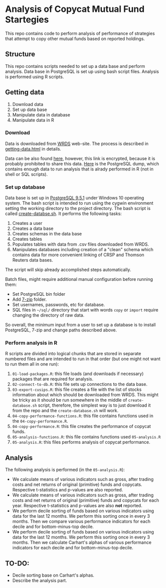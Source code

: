 # Analysis of Copycat Mutual Fund Startegies
This repo contains code to perform analysis of performance of strategies that attempt to copy other mutual funds based on reported holdings.

## Structure
This repo contains scripts needed to set up a data base and perform analysis. Data base in PostgreSQL is set up using bash script files. Analysis is performed using R scripts.

## Getting data

1. Download data
2. Set up data base
3. Manipulate data in database
4. Manipulate data in R

### Download 
Data is downloaded from [WRDS](https://wrds-web.wharton.upenn.edu/) web-site. The process is described in [getting-data.html](http://htmlpreview.github.com/?https://github.com/nickto/copycats-analysis/blob/master/getting-data.html) in details.

Data can be also found [here](https://mega.nz/#F!EhpUlTyR), however, this link is encrypted, because it is probably prohibited to share this data. [Here](https://mega.nz/#F!9hARSITJ) is the PostgreSQL dump, which contains enough data to run analysis that is alrady performed in R (not in shell or SQL scripts).

### Set up database
Data base is set up in [PostgreSQL 9.5.1](http://www.enterprisedb.com/products-services-training/pgdownload#windows) under Windows 10 operating system. The bash script is intended to run using the cygwin environment setting the working directory to the project directory. The bash script is called [create-databse.sh](./create-database.sh). It performs the following tasks:

1. Creates a user
2. Creates a data base
3. Creates schemas in the data base
4. Creates tables
5. Populates tables with data from .csv files downloaded from WRDS.
6. Manipulates databases including creation of a "clean" schema which contains data for more convenient linking of CRSP and Thomson Reuters data bases.

The script will skip already accomplished steps automatically.

Batch files, might require additional manual configuration before running them:

- Set PostgreSQL bin folder
- Add [7-zip](http://www.7-zip.org/download.html) folder.
- Set usernames, passwords, etc for database.
- SQL files in `~/sql/` directory that start with words `copy` or `import` require changing the directory of raw data.

So overall, the minimum input from a user to set up a database is to install PostgreSQL, 7-zip and change paths described above.

### Perform analysis in R
R scripts are divided into logical chunks that are stored in separate numbered files and are intended to run in that order (but one might not want to run them all in one run):

1. `01-load-packages.R`: this file loads (and downloads if necessary) packages that are required for analysis.
2. `02-connect-to-db.R`: this file sets up connections to the data base.
3. `03-export-cusips.R`: this file creates a file with the list of stocks information about which should be downloaded from WRDS. This might be tricky as it should be run somewhere in the middle of `create-database.sh` script, therefore, the simplest way is to just download it from the repo and the `create-database.sh` will work. 
4. `04-copy-performance-functions.R`: this file contains functions used in the `04-copy-performance.R`.
5. `04-copy-performance.R`: this file creates the performance of copycat funds. 
6. `05-analysis-functions.R`: this file contains functions used `05-analysis.R`
7. `05-analysis.R`: this files performs analysis of copycat performance.

## Analysis

The following analysis is performed (in the `05-analysis.R`):

- We calculate means of various indicators such as gross, after trading costs and net returns of original (primitive) funds and copycats. Respective t-statistics and p-values are also reported.
- We calculate means of various indicators such as gross, after trading costs and net returns of original (primitive) funds and copycats for each year. Respective t-statistics and p-values are also **not** reported.
- We perform decile sorting of funds based on various indicators using data for the last 12 months. We perform this sorting once in every 3 months. Then we compare various performance indicators for each decile and for bottom-minus-top decile.
- We perform decile sorting of funds based on various indicators using data for the last 12 months. We perform this sorting once in every 3 months. Then we calculate Carhart's alphas of various performance indicators for each decile and for bottom-minus-top decile.

## TO-DO:

- Decile sorting base on Carhart's alphas.
- Describe the analysis part.
